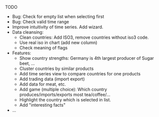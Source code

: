 TODO
* Bug: Check for empty list when selecting first
* Bug: Check valid time range
* Improve intuitivity of time series. Add wizard.
* Data cleansing:
    * Clean countries: Add ISO3, remove countries without iso3 code.
    * Use real iso in chart (add new column)
    * Check meaning of flags
* Features:
    * Show country strengths: Germany is 4th largest producer of Sugar beet, ...
    * Cluster countries by similar products
    * Add time series view to compare countries for one products
    * Add trading data (import export)
    * Add data for meat, etc.
    * Add game (multiple choice): Which country produces/imports/exports most tea/coffee/...
    * Highlight the country which is selected in list.
    * Add "interesting facts"
* ...

